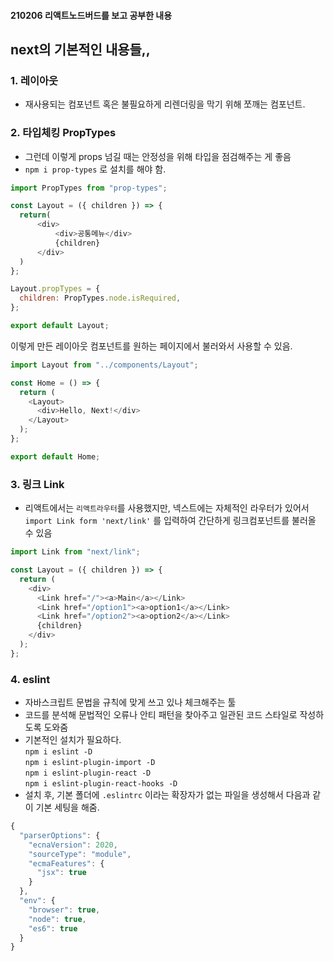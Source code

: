 #### 210206 리액트노드버드를 보고 공부한 내용
## next의 기본적인 내용들,,
### 1. 레이아웃
- 재사용되는 컴포넌트 혹은 불필요하게 리렌더링을 막기 위해 쪼깨는 컴포넌트.
### 2. 타입체킹 PropTypes
- 그런데 이렇게 props 넘길 때는 안정성을 위해 타입을 점검해주는 게 좋음
- `npm i prop-types` 로 설치를 해야 함.
```javascript
import PropTypes from "prop-types";

const Layout = ({ children }) => {
  return(
      <div>
          <div>공통메뉴</div>
          {children}
      </div>
  )
};

Layout.propTypes = {
  children: PropTypes.node.isRequired,
};

export default Layout;
```
이렇게 만든 레이아웃 컴포넌트를 원하는 페이지에서 불러와서 사용할 수 있음.
```javascript
import Layout from "../components/Layout";

const Home = () => {
  return (
    <Layout>
      <div>Hello, Next!</div>
    </Layout>
  );
};

export default Home;
```
### 3. 링크 Link
- 리액트에서는 `리액트라우터`를 사용했지만, 넥스트에는 자체적인 라우터가 있어서  
`import Link form 'next/link'` 를 입력하여 간단하게 링크컴포넌트를 불러올 수 있음
```javascript
import Link from "next/link";

const Layout = ({ children }) => {
  return (
    <div>
      <Link href="/"><a>Main</a></Link>
      <Link href="/option1"><a>option1</a></Link>
      <Link href="/option2"><a>option2</a></Link>
      {children}
    </div>
  );
};
```
### 4. eslint
- 자바스크립트 문법을 규칙에 맞게 쓰고 있나 체크해주는 툴
- 코드를 분석해 문법적인 오류나 안티 패턴을 찾아주고 일관된 코드 스타일로 작성하도록 도와줌
- 기본적인 설치가 필요하다.  
`npm i eslint -D`  
`npm i eslint-plugin-import -D`  
`npm i eslint-plugin-react -D`  
`npm i eslint-plugin-react-hooks -D`  
- 설치 후, 기본 폴더에 `.eslintrc` 이라는 확장자가 없는 파일을 생성해서 다음과 같이 기본 세팅을 해줌.
```javascript
{
  "parserOptions": {
    "ecnaVersion": 2020,
    "sourceType": "module",
    "ecmaFeatures": {
      "jsx": true
    }
  },
  "env": {
    "browser": true,
    "node": true,
    "es6": true
  }
}
```
